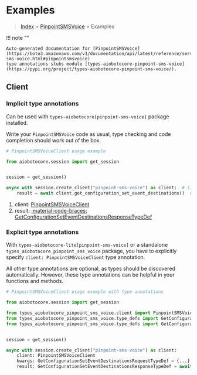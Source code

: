# Examples

> [Index](../README.md) > [PinpointSMSVoice](./README.md) > Examples

!!! note ""

    Auto-generated documentation for [PinpointSMSVoice](https://boto3.amazonaws.com/v1/documentation/api/latest/reference/services/pinpoint-sms-voice.html#pinpointsmsvoice)
    type annotations stubs module [types-aiobotocore-pinpoint-sms-voice](https://pypi.org/project/types-aiobotocore-pinpoint-sms-voice/).

## Client

### Implicit type annotations

Can be used with `types-aiobotocore[pinpoint-sms-voice]` package installed.

Write your `PinpointSMSVoice` code as usual,
type checking and code completion should work out of the box.



```python
# PinpointSMSVoiceClient usage example

from aiobotocore.session import get_session


session = get_session()

async with session.create_client("pinpoint-sms-voice") as client:  # (1)
    result = await client.get_configuration_set_event_destinations()  # (2)
```

1. client: [PinpointSMSVoiceClient](./client.md)
2. result: [:material-code-braces: GetConfigurationSetEventDestinationsResponseTypeDef](./type_defs.md#getconfigurationseteventdestinationsresponsetypedef) 






### Explicit type annotations

With `types-aiobotocore-lite[pinpoint-sms-voice]`
or a standalone `types_aiobotocore_pinpoint_sms_voice` package, you have to explicitly specify
`client: PinpointSMSVoiceClient` type annotation.

All other type annotations are optional, as types should be discovered automatically.
However, these type annotations can be helpful in your functions and methods.


```python
# PinpointSMSVoiceClient usage example with type annotations

from aiobotocore.session import get_session

from types_aiobotocore_pinpoint_sms_voice.client import PinpointSMSVoiceClient
from types_aiobotocore_pinpoint_sms_voice.type_defs import GetConfigurationSetEventDestinationsResponseTypeDef
from types_aiobotocore_pinpoint_sms_voice.type_defs import GetConfigurationSetEventDestinationsRequestTypeDef


session = get_session()

async with session.create_client("pinpoint-sms-voice") as client:
    client: PinpointSMSVoiceClient
    kwargs: GetConfigurationSetEventDestinationsRequestTypeDef = {...}
    result: GetConfigurationSetEventDestinationsResponseTypeDef = await client.get_configuration_set_event_destinations(**kwargs)
```




